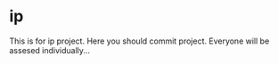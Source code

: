 # ip
This is for ip project. Here you should commit project.
Everyone will be assesed individually...
